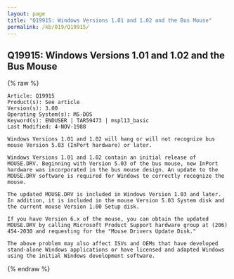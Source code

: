 ```yaml
---
layout: page
title: "Q19915: Windows Versions 1.01 and 1.02 and the Bus Mouse"
permalink: /kb/019/Q19915/
---
```


## Q19915: Windows Versions 1.01 and 1.02 and the Bus Mouse

{% raw %}

	Article: Q19915
	Product(s): See article
	Version(s): 3.00
	Operating System(s): MS-DOS
	Keyword(s): ENDUSER | TAR59473 | mspl13_basic
	Last Modified: 4-NOV-1988
	
	Windows Versions 1.01 and 1.02 will hang or will not recognize bus
	mouse Version 5.03 (InPort hardware) or later.
	
	Windows Versions 1.01 and 1.02 contain an initial release of
	MOUSE.DRV. Beginning with Version 5.03 of the bus mouse, new InPort
	hardware was incorporated in the bus mouse design. An update to the
	MOUSE.DRV software is required for Windows to correctly recognize the
	mouse.
	
	The updated MOUSE.DRV is included in Windows Version 1.03 and later.
	In addition, it is included in the mouse Version 5.03 System disk and
	the current mouse Version 1.00 Setup disk.
	
	If you have Version 6.x of the mouse, you can obtain the updated
	MOUSE.DRV by calling Microsoft Product Support hardware group at (206)
	454-2030 and requesting for the "Mouse Drivers Update Disk."
	
	The above problem may also affect ISVs and OEMs that have developed
	stand-alone Windows applications or have licensed and adapted Windows
	using the initial Windows development software.

{% endraw %}

